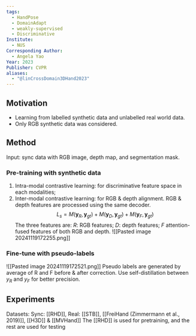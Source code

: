 ```yaml
---
tags:
  - HandPose
  - DomainAdapt
  - weakly-supervised
  - Discriminative
Institute:
  - NUS
Corresponding Author:
  - Angela Yao
Year: 2023
Publisher: CVPR
aliases:
  - "@linCrossDomain3DHand2023"
---
```

## Motivation
* Learning from labelled synthetic data and unlabelled real world data.
* Only RGB synthetic data was considered.
## Method
Input: sync data with RGB image, depth map, and segmentation mask.
### Pre-training with synthetic data
1. Intra-modal contrastive learning: for discriminative feature space in each modalities;
2. Inter-modal contrastive learning: for RGB & depth alignment.
RGB & depth features are processed using the same decoder.
$$L_s = M(\mathbf{y}_R, \mathbf{y}_{gt}) + M(\mathbf{y}_D, \mathbf{y}_{gt}) + M(\mathbf{y}_F, \mathbf{y}_{gt})$$
The three features are: $R$: RGB features; $D$: depth features; $F$ attention-fused features of both RGB and depth.
![[Pasted image 20241119172255.png]]
### Fine-tune with pseudo-labels
![[Pasted image 20241119172521.png]]
Pseudo labels are generated by average of R and F before & after correction.
Use self-distillation between $y_R$ and $y_F$ for better precision.

## Experiments
Datasets: Sync: [[RHD]], Real: [[STB]], [[FreiHand (Zimmermann et al., 2019)]], [[H3D]] & [[MVHand]]
The [[RHD]] is used for pretraining, and the rest are used for testing
